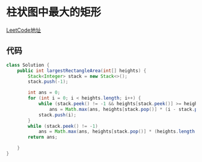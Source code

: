 # 柱状图中最大的矩形
[LeetCode地址](https://leetcode-cn.com/problems/largest-rectangle-in-histogram/)
## 代码
```java
class Solution {
    public int largestRectangleArea(int[] heights) {
        Stack<Integer> stack = new Stack<>();
        stack.push(-1);

        int ans = 0;
        for (int i = 0; i < heights.length; i++) {
            while (stack.peek() != -1 && heights[stack.peek()] >= heights[i])
                ans = Math.max(ans, heights[stack.pop()] * (i - stack.peek() - 1));
            stack.push(i);
        }
        while (stack.peek() != -1)
            ans = Math.max(ans, heights[stack.pop()] * (heights.length - stack.peek() - 1));
        return ans;

    }
}
```
